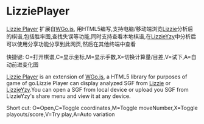 # LizziePlayer #

[Lizzie Player](http://lizzieyzy.cn) 扩展自[WGo.js](http://wgo.waltheri.net/player), 用HTML5编写,支持电脑/移动端浏览[Lizzie](https://github.com/featurecat/lizzie)分析后的棋谱,包括胜率图,查找失误等功能,同时支持查看本地棋谱,在[LizzieYzy](https://pan.baidu.com/s/1q615GHD62F92mNZbTYfcxA)中分析后可以使用分享功能分享到此网页,然后在其他终端中查看

快捷键: O=打开棋谱,C=显示坐标,M=显示手数,X=切换计算量/目差,V=试下,A=自动前进变化图

[Lizzie Player](http://lizzieyzy.cn) is an extension of [WGo.js](http://wgo.waltheri.net/player), a HTML5 library for purposes of game of go.Lizzie Player can display analyzed SGF from [Lizzie](https://github.com/featurecat/lizzie) or [LizzieYzy](https://pan.baidu.com/s/1q615GHD62F92mNZbTYfcxA).You can open a SGF from local device or upload you SGF from LizzieYzy's share menu and view it at any device.

Short cut: O=Open,C=Toggle coordinates,M=Toggle moveNumber,X=Toggle playouts/score,V=Try play,A=Auto variation




